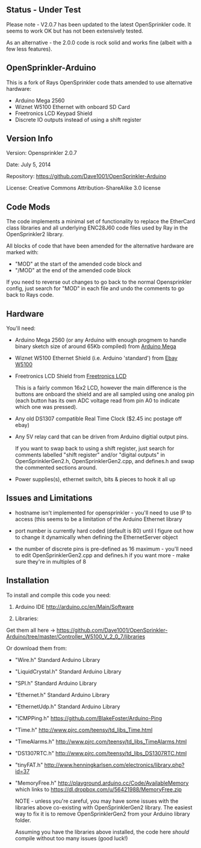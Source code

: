 Status - Under Test
-------------------
Please note - V2.0.7 has been updated to the latest OpenSprinkler code. It seems to work OK but has not been extensively tested.

As an alternative - the 2.0.0 code is rock solid and works fine (albeit with a few less features).

OpenSprinkler-Arduino
---------------------

This is a fork of Rays OpenSprinkler code thats amended to use alternative hardware:

- Arduino Mega 2560
- Wiznet W5100 Ethernet with onboard SD Card
- Freetronics LCD Keypad Shield
- Discrete IO outputs instead of using a shift register 

Version Info
------------

Version:     Opensprinkler 2.0.7

Date:        July 5, 2014

Repository:  https://github.com/Dave1001/OpenSprinkler-Arduino

License:     Creative Commons Attribution-ShareAlike 3.0 license
   

Code Mods
---------

The code implements a minimal set of functionality to replace the EtherCard class libraries and all underlying ENC28J60 code files used by Ray in the OpenSprinkler2 library.
   
All blocks of code that have been amended for the alternative hardware are marked with:
- "MOD"  at the start of the amended code block and 
- "/MOD" at the end of the amended code block

If you need to reverse out changes to go back to the normal Opensprinkler config, just search for "MOD" in each file and undo the comments to go back to Rays code.

Hardware
--------
   
You'll need:

- Arduino Mega 2560 (or any Arduino with enough progmem to handle binary sketch size of around 65Kb compiled) from [Arduino Mega]

- Wiznet W5100 Ethernet Shield (i.e. Arduino 'standard') from [Ebay W5100]

- Freetronics LCD Shield from [Freetronics LCD]

    This is a fairly common 16x2 LCD, however the main difference is the buttons are onboard the shield and are all sampled using one analog pin (each button has its own ADC voltage read from pin A0 to indicate which one was pressed). 

- Any old DS1307 compatible Real Time Clock ($2.45 inc postage off ebay)

- Any 5V relay card that can be driven from Arduino digitial output pins. 

    If you want to swap back to using a shift register, just search for comments labelled "shift register" and/or "digital outputs" in OpenSprinklerGen2.h, OpenSprinklerGen2.cpp, and defines.h and swap the commented sections around.

- Power supplies(s), ethernet switch, bits & pieces to hook it all up 
  
Issues and Limitations
----------------------

- hostname isn't implemented for opensprinkler - you'll need to use IP to access (this seems to be a limitation of the Arduino Ethernet library

- port number is currently hard coded (default is 80) until I figure out how to change it dynamically when defining the EthernetServer object

- the number of discrete pins is pre-defined as 16 maximum - you'll need to edit OpenSprinklerGen2.cpp and defines.h if you want more - make sure they're in multiples of 8 

Installation
------------

To install and compile this code you need:
   
   1.  Arduino IDE    http://arduino.cc/en/Main/Software
  
   2.  Libraries:

   Get them all here -> https://github.com/Dave1001/OpenSprinkler-Arduino/tree/master/Controller_W5100_V_2_0_7/libraries

   Or download them from:

- "Wire.h"          Standard Arduino Library
- "LiquidCrystal.h" Standard Arduino Library
- "SPI.h"           Standard Arduino Library
- "Ethernet.h"      Standard Arduino Library
- "EthernetUdp.h"   Standard Arduino Library
- "ICMPPing.h"      https://github.com/BlakeFoster/Arduino-Ping
- "Time.h"          http://www.pjrc.com/teensy/td_libs_Time.html 
- "TimeAlarms.h"    http://www.pjrc.com/teensy/td_libs_TimeAlarms.html 
- "DS1307RTC.h"     http://www.pjrc.com/teensy/td_libs_DS1307RTC.html
- "tinyFAT.h"       http://www.henningkarlsen.com/electronics/library.php?id=37
- "MemoryFree.h"    http://playground.arduino.cc/Code/AvailableMemory which links to https://dl.dropbox.com/u/56421988/MemoryFree.zip

  NOTE - unless you're careful, you may have some issues with the libraries above co-existing with OpenSprinklerGen2 library. The easiest way to fix it is to remove OpenSprinklerGen2 from your Arduino library folder. 

  Assuming you have the libraries above installed, the code here *should* compile without too many issues (good luck!)

[Freetronics LCD]:http://www.freetronics.com/collections/shields/products/lcd-keypad-shield
[Ebay W5100]:http://www.ebay.com/sch/i.html?_from=R40&_trksid=p2050601.m570.l1313.TR3.TRC0.A0.H0.Xw5100+shield&_nkw=w5100+shield&_sacat=0
[Arduino Mega]:http://arduino.cc/en/Main/arduinoBoardMega2560
